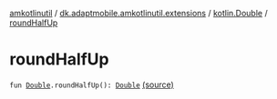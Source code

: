 [amkotlinutil](../../index.md) / [dk.adaptmobile.amkotlinutil.extensions](../index.md) / [kotlin.Double](index.md) / [roundHalfUp](./round-half-up.md)

# roundHalfUp

`fun `[`Double`](https://kotlinlang.org/api/latest/jvm/stdlib/kotlin/-double/index.html)`.roundHalfUp(): `[`Double`](https://kotlinlang.org/api/latest/jvm/stdlib/kotlin/-double/index.html) [(source)](https://github.com/adaptmobile-organization/amkotlinutil/tree/master/amkotlinutil/src/main/java/dk/adaptmobile/amkotlinutil/extensions/DoubleExtensions.kt#L48)